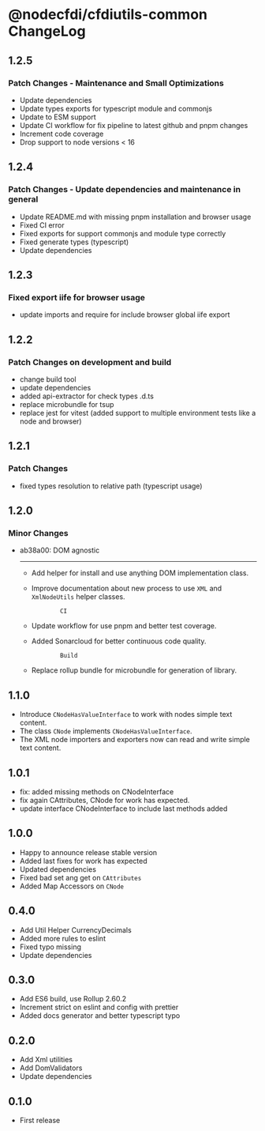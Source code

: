 # @nodecfdi/cfdiutils-common ChangeLog

## 1.2.5

### Patch Changes - Maintenance and Small Optimizations

- Update dependencies
- Update types exports for typescript module and commonjs
- Update to ESM support
- Update CI workflow for fix pipeline to latest github and pnpm changes
- Increment code coverage
- Drop support to node versions < 16

## 1.2.4

### Patch Changes - Update dependencies and maintenance in general

- Update README.md with missing pnpm installation and browser usage
- Fixed CI error
- Fixed exports for support commonjs and module type correctly
- Fixed generate types (typescript)
- Update dependencies

## 1.2.3

### Fixed export iife for browser usage

- update imports and require for include browser global iife export

## 1.2.2

### Patch Changes on development and build

- change build tool
- update dependencies
- added api-extractor for check types .d.ts
- replace microbundle for tsup
- replace jest for vitest (added support to multiple environment tests like a node and browser)

## 1.2.1

### Patch Changes

- fixed types resolution to relative path (typescript usage)

## 1.2.0

### Minor Changes

- ab38a00: DOM agnostic

    ***

  - Add helper for install and use anything DOM implementation class.
  - Improve documentation about new process to use `XML` and `XmlNodeUtils` helper classes.

                CI

  - Update workflow for use pnpm and better test coverage.
  - Added Sonarcloud for better continuous code quality.

                Build

  - Replace rollup bundle for microbundle for generation of library.

## 1.1.0

- Introduce `CNodeHasValueInterface` to work with nodes simple text content.
- The class `CNode` implements `CNodeHasValueInterface`.
- The XML node importers and exporters now can read and write simple text content.

## 1.0.1

- fix: added missing methods on CNodeInterface
- fix again CAttributes, CNode for work has expected.
- update interface CNodeInterface to include last methods added

## 1.0.0

- Happy to announce release stable version
- Added last fixes for work has expected
- Updated dependencies
- Fixed bad set ang get on `CAttributes`
- Added Map Accessors on `CNode`

## 0.4.0

- Add Util Helper CurrencyDecimals
- Added more rules to eslint
- Fixed typo missing
- Update dependencies

## 0.3.0

- Add ES6 build, use Rollup 2.60.2
- Increment strict on eslint and config with prettier
- Added docs generator and better typescript typo

## 0.2.0

- Add Xml utilities
- Add DomValidators
- Update dependencies

## 0.1.0

- First release
